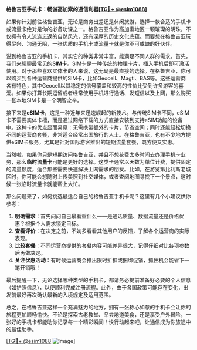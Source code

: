 **格鲁吉亚手机卡：畅游高加索的通信利器[[TG💪+ @esim1088](https://t.me/s/esim1088)]**

如果你计划前往格鲁吉亚，无论是商务出差还是休闲旅游，选择一款合适的手机卡或流量卡绝对是你的必备功课之一。格鲁吉亚作为高加索地区一颗璀璨的明珠，不仅拥有令人流连忘返的自然风光，还有深厚的历史文化底蕴。而要想在格鲁吉亚玩得尽兴、沟通无阻，一张优质的手机卡或流量卡就是你不可或缺的好伙伴。

说到格鲁吉亚的手机卡，其实它的种类非常丰富，能满足不同人群的需求。首先，我们来聊聊最常见的**SIM卡**。SIM卡是一种传统的物理卡片，插入手机后即可激活使用。对于那些喜欢实体卡的人来说，这无疑是最直接的选择。在格鲁吉亚，你可以购买到各种运营商提供的SIM卡，比如Geocell、Magti、BAS等。这些运营商各有特色，其中Geocell以其稳定的信号覆盖和较高的性价比受到许多游客的喜爱。如果你打算长期逗留或者经常使用手机进行通话、发短信以及上网，那么购买一张本地SIM卡是一个明智之举。

接下来是**eSIM卡**，这是一种近年来迅速崛起的新技术。与传统SIM卡不同，eSIM卡不需要实体卡槽，而是通过网络下载的方式直接安装到支持eSIM功能的设备中。这种卡的优点显而易见：无需携带额外的卡片，节省空间；同时还能轻松切换不同的运营商套餐，非常适合经常出国旅行的人士。在格鲁吉亚，也有不少地方提供eSIM卡服务，尤其是针对国际游客推出的短期流量套餐，既方便又实惠。

当然啦，如果你只是短期访问格鲁吉亚，并且不想花费太多时间去办理手机卡业务，那么**临时流量卡**可能是更好的选择。这类卡通常以天数为单位计费，提供固定的流量额度，适合那些需要快速解决上网需求的朋友。比如，在游览第比利斯老城区时，你可能会想随时上传美照到社交媒体，或者查阅地图寻找下一个景点，这时候一张临时流量卡就能帮上大忙。

那么问题来了，如何挑选最适合自己的格鲁吉亚手机卡呢？这里有几个小建议供你参考：

1. **明确需求**：首先问问自己最看重什么——是通话质量、数据流量还是价格优惠？根据个人需求锁定目标。
2. **查看评价**：在决定之前，不妨多看看其他用户的反馈，了解各个运营商的实际表现。
3. **比较套餐**：不同运营商提供的套餐内容可能差异很大，记得仔细对比各项参数后再做决定。
4. **关注优惠活动**：有时候运营商会推出限时折扣或捆绑促销，抓住机会能省下一笔开销哦！

最后提醒一下，无论选择哪种类型的手机卡，都请务必提前准备好必要的个人信息（如护照信息），以便顺利完成注册流程。此外，由于各国政策可能存在变化，出发前最好再次确认最新的入境规定及适用范围。

总之，在格鲁吉亚这样一个充满魅力的地方，拥有一张称心如意的手机卡会让你的旅程更加顺畅愉快。不论是探索古老教堂、品尝地道美食，还是享受户外冒险，一张好的手机卡都能助你记录每一个精彩瞬间！快行动起来吧，让通信成为你旅途中的最佳助手。

[[TG💪+ @esim1088](https://t.me/s/esim1088) ![Image](https://i.postimg.cc/4NQfJmqS/Snipaste-2025-05-13-00-14-12.png)]